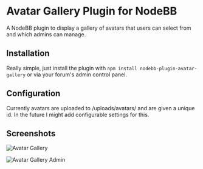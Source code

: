 # Avatar Gallery Plugin for NodeBB

A NodeBB plugin to display a gallery of avatars that users can select from and which admins can manage.

## Installation

Really simple, just install the plugin with `npm install nodebb-plugin-avatar-gallery` or via your forum's admin control panel.

## Configuration

Currently avatars are uploaded to /uploads/avatars/ and are given a unique id. In the future I might add configurable settings for this.

## Screenshots

![Avatar Gallery](https://raw.githubusercontent.com/sinisterspatula/nodebb-plugin-avatar-gallery/master/screenshots/gallery.png)

![Avatar Gallery Admin](https://raw.githubusercontent.com/sinisterspatula/nodebb-plugin-avatar-gallery/master/screenshots/gallery2.png)
